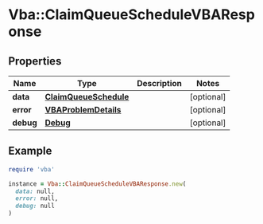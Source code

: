 # Vba::ClaimQueueScheduleVBAResponse

## Properties

| Name | Type | Description | Notes |
| ---- | ---- | ----------- | ----- |
| **data** | [**ClaimQueueSchedule**](ClaimQueueSchedule.md) |  | [optional] |
| **error** | [**VBAProblemDetails**](VBAProblemDetails.md) |  | [optional] |
| **debug** | [**Debug**](Debug.md) |  | [optional] |

## Example

```ruby
require 'vba'

instance = Vba::ClaimQueueScheduleVBAResponse.new(
  data: null,
  error: null,
  debug: null
)
```

